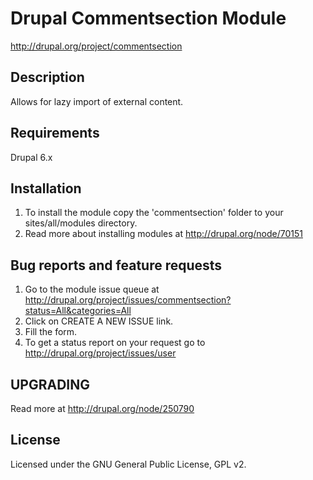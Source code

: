 Drupal Commentsection Module
========================================
http://drupal.org/project/commentsection


Description
-----------
Allows for lazy import of external content.

## Requirements
Drupal 6.x

## Installation
1. To install the module copy the 'commentsection' folder to your sites/all/modules directory.
2. Read more about installing modules at http://drupal.org/node/70151


## Bug reports and feature requests
1. Go to the module issue queue at http://drupal.org/project/issues/commentsection?status=All&categories=All
2. Click on CREATE A NEW ISSUE link.
3. Fill the form.
4. To get a status report on your request go to http://drupal.org/project/issues/user


## UPGRADING
Read more at http://drupal.org/node/250790

## License
Licensed under the GNU General Public License, GPL v2.
